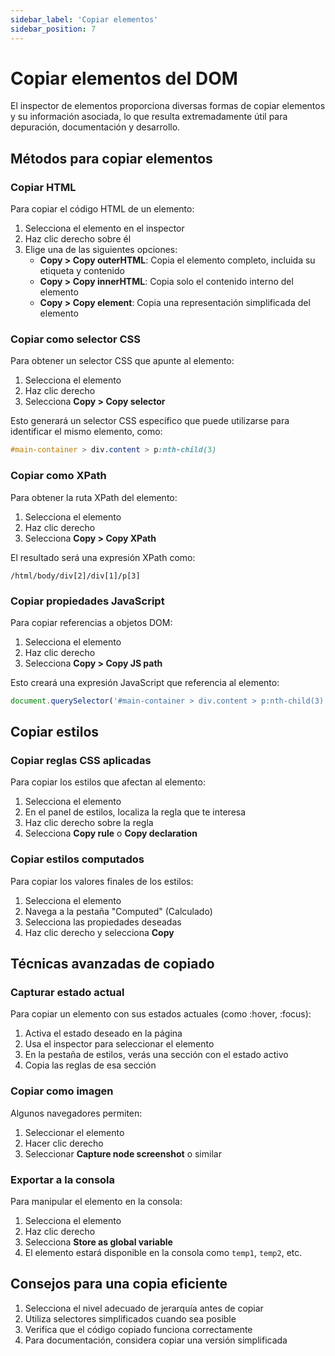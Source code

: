 ```yaml
---
sidebar_label: 'Copiar elementos'
sidebar_position: 7
---
```


# Copiar elementos del DOM

El inspector de elementos proporciona diversas formas de copiar elementos y su información asociada, lo que resulta extremadamente útil para depuración, documentación y desarrollo.

## Métodos para copiar elementos

### Copiar HTML

Para copiar el código HTML de un elemento:

1. Selecciona el elemento en el inspector
2. Haz clic derecho sobre él
3. Elige una de las siguientes opciones:
   - **Copy > Copy outerHTML**: Copia el elemento completo, incluida su etiqueta y contenido
   - **Copy > Copy innerHTML**: Copia solo el contenido interno del elemento
   - **Copy > Copy element**: Copia una representación simplificada del elemento

### Copiar como selector CSS

Para obtener un selector CSS que apunte al elemento:

1. Selecciona el elemento
2. Haz clic derecho
3. Selecciona **Copy > Copy selector**

Esto generará un selector CSS específico que puede utilizarse para identificar el mismo elemento, como:
```css
#main-container > div.content > p:nth-child(3)
```

### Copiar como XPath

Para obtener la ruta XPath del elemento:

1. Selecciona el elemento
2. Haz clic derecho
3. Selecciona **Copy > Copy XPath**

El resultado será una expresión XPath como:
```
/html/body/div[2]/div[1]/p[3]
```

### Copiar propiedades JavaScript

Para copiar referencias a objetos DOM:

1. Selecciona el elemento
2. Haz clic derecho
3. Selecciona **Copy > Copy JS path**

Esto creará una expresión JavaScript que referencia al elemento:
```javascript
document.querySelector('#main-container > div.content > p:nth-child(3)')
```

## Copiar estilos

### Copiar reglas CSS aplicadas

Para copiar los estilos que afectan al elemento:

1. Selecciona el elemento
2. En el panel de estilos, localiza la regla que te interesa
3. Haz clic derecho sobre la regla
4. Selecciona **Copy rule** o **Copy declaration**

### Copiar estilos computados

Para copiar los valores finales de los estilos:

1. Selecciona el elemento
2. Navega a la pestaña "Computed" (Calculado)
3. Selecciona las propiedades deseadas
4. Haz clic derecho y selecciona **Copy**

## Técnicas avanzadas de copiado

### Capturar estado actual

Para copiar un elemento con sus estados actuales (como :hover, :focus):

1. Activa el estado deseado en la página
2. Usa el inspector para seleccionar el elemento
3. En la pestaña de estilos, verás una sección con el estado activo
4. Copia las reglas de esa sección

### Copiar como imagen

Algunos navegadores permiten:

1. Seleccionar el elemento
2. Hacer clic derecho
3. Seleccionar **Capture node screenshot** o similar

### Exportar a la consola

Para manipular el elemento en la consola:

1. Selecciona el elemento
2. Haz clic derecho
3. Selecciona **Store as global variable**
4. El elemento estará disponible en la consola como `temp1`, `temp2`, etc.

## Consejos para una copia eficiente

1. Selecciona el nivel adecuado de jerarquía antes de copiar
2. Utiliza selectores simplificados cuando sea posible
3. Verifica que el código copiado funciona correctamente
4. Para documentación, considera copiar una versión simplificada